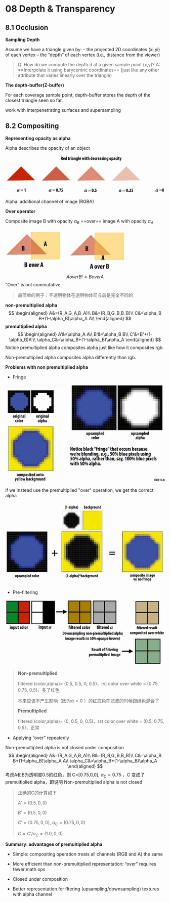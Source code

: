 # 08 Depth & Transparency 

## 8.1 Occlusion

**Sampling Depth**

Assume we have a triangle given by:
– the projected 2D coordinates (xi,yi) of each vertex
– the “depth” of each vertex (i.e., distance from the viewer) 

> Q: How do we compute the depth d at a given sample point (x,y)?
> A: ==Interpolate it using barycentric coordinates== (just like any other attribute that varies linearly over the triangle) 

**The depth-buffer(Z-buffer)**

For each coverage sample point, depth-buffer stores the depth of the closest triangle seen so far. 

work with interpenetrating surfaces and supersampling

## 8.2 Compositing

**Representing opacity as alpha**

Alpha describes the opacity of an object 

![1544533874164](assets/1544533874164.jpg)

Alpha: additional channel of image (RGBA) 

**Over operator**

Composite image B with opacity $\alpha_B$ ==over== image A with opacity $\alpha_A$ 

![1544533974824](assets/1544533974824.jpg)
$$
A over B != B over A
$$
"Over" is not commutative

> 最简单的例子：不透明物体在透明物体前与后是完全不同的

**non-premultiplied alpha**
$$
\begin{aligned}
A&=(R_A,G_A,B_A)\\
B&=(R_B,G_B,B_B)\\
C&=\alpha_B B+(1-\alpha_B)\alpha_A A\\
\end{aligned}
$$
**premultiplied alpha**
$$
\begin{aligned}
A'&=\alpha_A A\\
B'&=\alpha_B B\\
C'&=B'+(1-\alpha_B)A'\\
\alpha_C&=\alpha_B+(1-\alpha_B)\alpha_A
\end{aligned}
$$
Notice premultiplied alpha composites alpha just like how it composites rgb. 

Non-premultiplied alpha composites alpha differently than rgb. 

**Problems with non premultiplied alpha**

- Fringe

![1544536449549](assets/1544536449549.jpg)

if we instead use the premultiplied "over" operation, we get the correct alpha

![1544536485099](assets/1544536485099.jpg)

- Pre-filtering



![1544535731146](assets/1544535731146.jpg)

> **Non-premultiplied**
>
> filtered (color,alpha)= (0.5, 0.5, 0, 0.5)，rst color over white = (0.75, 0.75, 0.5)，多了红色
>
> 本来应该不产生影响（因为$\alpha=0$ ）的红底色在滤波的时候跟绿色混合了
>
> **Premultiplied**
>
> filtered (color,alpha)= (0, 0.5, 0, 0.5)，rst color over white = (0.5, 0.75, 0.5)，正常

- Applying “over” repeatedly 

Non-premultiplied alpha is not closed under composition 
$$
\begin{aligned}
A&=(R_A,G_A,B_A)\\
B&=(R_B,G_B,B_B)\\
C&=\alpha_B B+(1-\alpha_B)\alpha_A A\\
\alpha_C&=\alpha_B+(1-\alpha_B)\alpha_A
\end{aligned}
$$
考虑A和B为透明度0.5的红色，则 C=[0.75,0,0], $\alpha_C=0.75$ ，C 变成了 premultiplied alpha，即说明 Non-premultiplied alpha is not closed

> 正确的C的计算如下
>
> $A'=(0.5,0,0)$
>
> $B'=(0.5,0,0)$
>
> $C'=(0.75,0,0),\ \alpha_C=(0.75,0,0)$
>
> $C=C'/\alpha_C=(1.0,0,0)$

**Summary: advantages of premultiplied alpha**

- Simple: compositing operation treats all channels (RGB and A) the same 

- More efficient than non-premultiplied representation: “over” requires fewer math ops 

- Closed under composition 

- Better representation for fltering (upsampling/downsampling) textures with alpha channel 

<script type="text/javascript" src="http://cdn.mathjax.org/mathjax/latest/MathJax.js?config=TeX-AMS-MML_HTMLorMML"></script>
<script type="text/x-mathjax-config">
MathJax.Hub.Config({ tex2jax: {inlineMath: [['$', '$']]}, messageStyle: "none" });
</script>